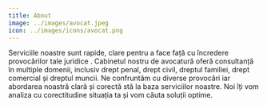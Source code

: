 ```yaml
---
title: About
image: ../images/avocat.jpeg
icon: ../images/icons/avocat.png
---
```


Serviciile noastre sunt rapide, clare pentru a face față cu încredere provocărilor tale juridice .
Cabinetul nostru de avocatură oferă consultanță în multiple domenii, inclusiv drept penal, drept civil, dreptul familiei, drept comercial și dreptul muncii.
Ne confruntăm cu diverse provocări iar abordarea noastră clară și corectă stă la baza serviciilor noastre.
Noi îți vom analiza cu corectitudine situația ta și vom căuta soluții optime.
